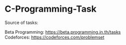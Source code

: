 # C-Programming-Task

Source of tasks:
  
Beta Programming: https://beta.programming.in.th/tasks  
Codeforces: https://codeforces.com/problemset
